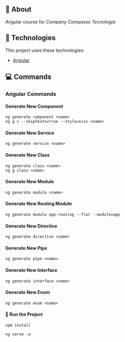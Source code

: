 <div id="about"> 

## :page_facing_up: About
Angular course for <i>Company Compasso Tecnologia</i>
</div>

<div id="tecnologies"> 

## :rocket: Technologies
This project uses these technologies:
- [Angular](https://angular.io/)
</div>

## :computer: Commands 
<div id="commands"> 

### Angular Commands
#### Generate New Component
```ng
ng generate component <name>
ng g c --skipTests=true --style=scss <name>
```
#### Generate New Service
```ng
ng generate service <name>
```
#### Generate New Class
```ng
ng generate class <name> 
ng g class <name> 
```
#### Generate New Module
```ng
ng generate module <name> 
```
#### Generate New Routing Module
```ng
ng generate module app-routing --flat --module=app
```
#### Generate New Directive
```ng
ng generate directive <name>
```
#### Generate New Pipe
```ng
ng generate pipe <name>
```
#### Generate New Interface
```ng
ng generate interface <name>
```
#### Generate New Enum
```ng
ng generate enum <name>
```
#### :memo: Run the Project
```npm
npm install
```
```npm
ng serve -o
```
</div>
